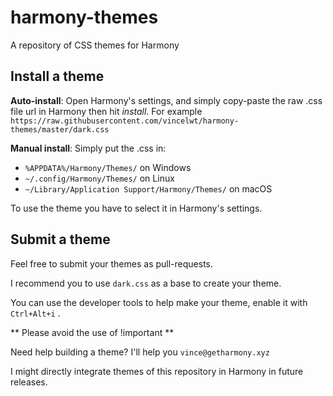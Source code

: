 # harmony-themes
A repository of CSS themes for Harmony

## Install a theme

**Auto-install**: Open Harmony's settings, and simply copy-paste the raw .css file url in Harmony then hit *install*. 
For example `https://raw.githubusercontent.com/vincelwt/harmony-themes/master/dark.css`

**Manual install**: Simply put the .css in:
- `%APPDATA%/Harmony/Themes/` on Windows
- `~/.config/Harmony/Themes/` on Linux
- `~/Library/Application Support/Harmony/Themes/` on macOS
 
 
To use the theme you have to select it in Harmony's settings.

## Submit a theme

Feel free to submit your themes as pull-requests.

I recommend you to use `dark.css` as a base to create your theme.

You can use the developer tools to help make your theme, enable it with `Ctrl+Alt+i` .

** Please avoid the use of !important **

Need help building a theme? I'll help you `vince@getharmony.xyz`


I might directly integrate themes of this repository in Harmony in future releases.
